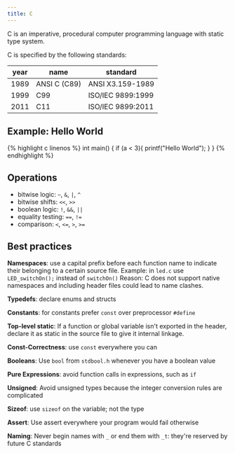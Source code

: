 ```yaml
---
title: C
---
```


C is an imperative, procedural computer programming language with static type system.

C is specified by the following standards:

| year | name | standard |
|----|----|---|
| 1989 | ANSI C (C89) | ANSI X3.159-1989 |
| 1999 | C99 | ISO/IEC 9899:1999 |
| 2011 | C11 | ISO/IEC 9899:2011 |


## Example: Hello World
{% highlight c linenos %}
int main() {
	if (a < 3){
		printf("Hello World");
	}
}
{% endhighlight %}



## Operations
* bitwise logic: `~`, `&`, `|`, `^`
* bitwise shifts: `<<`, `>>`
* boolean logic: `!`, `&&`, `||`
* equality testing: `==`, `!=`
* comparison: `<`, `<=`, `>`, `>=`



## Best practices

**Namespaces**: use a capital prefix before each function name to indicate their belonging to a certain source file.
Example: in `led.c` use `LED_switchOn();` instead of `switchOn()`
Reason: C does not support native namespaces and including header files could lead to name clashes.

**Typedefs**: declare enums and structs


**Constants**: for constants prefer `const` over preprocessor `#define`


**Top-level static**: If a function or global variable isn't exported in the header, declare it as static in the source file to give it internal linkage. 

**Const-Correctness**: use `const` everywhere you can


**Booleans**: Use `bool` from `stdbool.h` whenever you have a boolean value

**Pure Expressions**: avoid function calls in expressions, such as `if`

**Unsigned**: Avoid unsigned types because the integer conversion rules are complicated

**Sizeof**: use `sizeof` on the variable; not the type

**Assert**: Use assert everywhere your program would fail otherwise

**Naming**: Never begin names with `_` or end them with `_t`: they're reserved by future C standards






